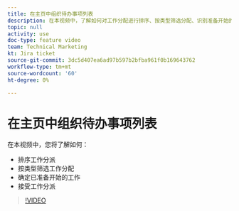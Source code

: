 ```yaml
---
title: 在主页中组织待办事项列表
description: 在本视频中，了解如何对工作分配进行排序、按类型筛选分配、识别准备开始的工作以及接受工作分配。
topic: null
activity: use
doc-type: feature video
team: Technical Marketing
kt: Jira ticket
source-git-commit: 3dc5d407ea6ad97b597b2bfba961f0b169643762
workflow-type: tm+mt
source-wordcount: '60'
ht-degree: 0%

---
```


# 在主页中组织待办事项列表

在本视频中，您将了解如何：

* 排序工作分派
* 按类型筛选工作分配
* 确定已准备开始的工作
* 接受工作分派

>[!VIDEO](https://video.tv.adobe.com/v/335099/?quality=12&learn=on)
